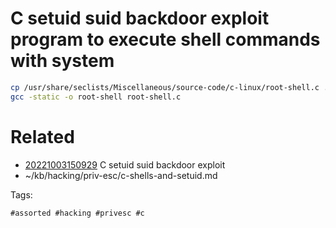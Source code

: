 # C setuid suid backdoor exploit program to execute shell commands with system
```bash
cp /usr/share/seclists/Miscellaneous/source-code/c-linux/root-shell.c .
gcc -static -o root-shell root-shell.c
```

# Related

- [20221003150929](/zet/20221003150929/README.md) C setuid suid backdoor exploit
- ~/kb/hacking/priv-esc/c-shells-and-setuid.md

Tags:

    #assorted #hacking #privesc #c
